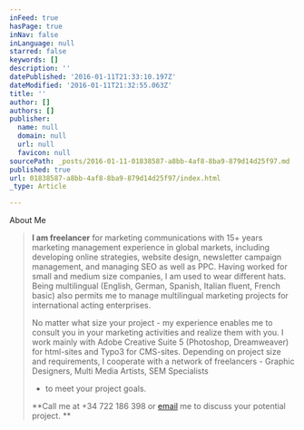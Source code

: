 ```yaml
---
inFeed: true
hasPage: true
inNav: false
inLanguage: null
starred: false
keywords: []
description: ''
datePublished: '2016-01-11T21:33:10.197Z'
dateModified: '2016-01-11T21:32:55.063Z'
title: ''
author: []
authors: []
publisher:
  name: null
  domain: null
  url: null
  favicon: null
sourcePath: _posts/2016-01-11-01838587-a8bb-4af8-8ba9-879d14d25f97.md
published: true
url: 01838587-a8bb-4af8-8ba9-879d14d25f97/index.html
_type: Article

---
```

About Me

> **I am freelancer** for 
> marketing communications with 15+ years marketing management 
> experience in global markets, including developing online strategies,
> website design, newsletter campaign management, and managing SEO as 
> well as PPC. Having worked for small and medium size companies, I am 
> used to wear different hats. Being multilingual (English, German, 
> Spanish, Italian fluent, French basic) also permits me to manage 
> multilingual marketing projects for international acting enterprises. 
> 
> No matter what size your project - my experience 
> enables me to consult you in your marketing activities and realize 
> them with you. I work mainly with Adobe Creative Suite 5 (Photoshop,
> Dreamweaver) for html-sites and Typo3 for CMS-sites. Depending on 
> project size and requirements, I cooperate with a network of 
> freelancers - Graphic Designers, Multi Media Artists, SEM Specialists
> - to meet your project goals. 
> 
> **Call me at +34 722 186 398 or [email][0] me to discuss your potential project. **



[0]: mailto:info@reach-mcs.com